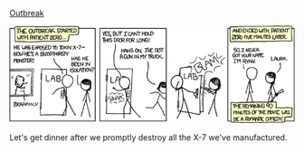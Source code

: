 [Outbreak](https://xkcd.com/734)

![Outbreak](./random_comic.png)

Let's get dinner after we promptly destroy all the X-7 we've manufactured.

